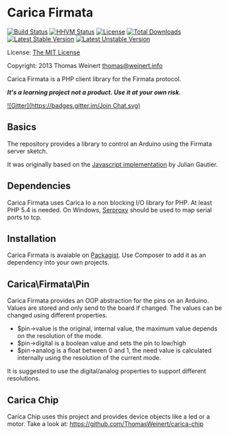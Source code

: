Carica Firmata
==============

[![Build Status](https://travis-ci.org/ThomasWeinert/carica-firmata.svg?branch=master)](https://travis-ci.org/ThomasWeinert/carica-firmata)
[![HHVM Status](http://hhvm.h4cc.de/badge/carica/firmata.png)](http://hhvm.h4cc.de/package/carica/firmata)
[![License](https://poser.pugx.org/carica/firmata/license.svg)](https://packagist.org/packages/carica/firmata)
[![Total Downloads](https://poser.pugx.org/carica/firmata/downloads.svg)](https://packagist.org/packages/carica/firmata)
[![Latest Stable Version](https://poser.pugx.org/carica/firmata/v/stable.svg)](https://packagist.org/packages/carica/firmata)
[![Latest Unstable Version](https://poser.pugx.org/carica/firmata/v/unstable.svg)](https://packagist.org/packages/carica/firmata)

License: [The MIT License](http://www.opensource.org/licenses/mit-license.php)

Copyright: 2013 Thomas Weinert <thomas@weinert.info>

Carica Firmata is a PHP client library for the Firmata protocol.

***It's a learning project not a product. Use it at your own risk.***

[![Gitter](https://badges.gitter.im/Join Chat.svg)](https://gitter.im/ThomasWeinert/carica-chip)

Basics
------

The repository provides a library to control an Arduino using the Firmata server sketch.

It was originally based on the [Javascript implementation](https://github.com/jgautier/firmata) by Julian Gautier.

Dependencies
------------

Carica Firmata uses Carica Io a non blocking I/O library for PHP. At least PHP 5.4 is needed.
On Windows, [Serproxy](http://www.lspace.nildram.co.uk/freeware.html) should be used to map serial
ports to tcp.

Installation
------------

Carica Firmata is avaiable on [Packagist](https://packagist.org/packages/carica/firmata). Use Composer to add it as an
dependency into your own projects.

Carica\Firmata\Pin
------------------

Carica Firmata provides an OOP abstraction for the pins on an Arduino.
Values are stored and only send to the board if changed. The values can be changed using different properties.

* $pin->value  is the original, internal value, the maximum value depends on the resolution of the mode.
* $pin->digital is a boolean value and sets the pin to low/high
* $pin->analog is a float between 0 and 1, the need value is calculated internally using the resolution of the current mode.

It is suggested to use the digital/analog properties to support different resolutions.

Carica Chip
-----------

Carica Chip uses this project and provides device objects like a led or a motor. Take
a look at: https://github.com/ThomasWeinert/carica-chip
